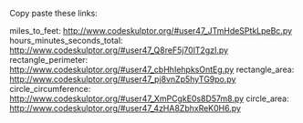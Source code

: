 Copy paste these links:

miles_to_feet: http://www.codeskulptor.org/#user47_JTmHdeSPtkLpeBc.py
hours_minutes_seconds_total: http://www.codeskulptor.org/#user47_Q8reF5j70lT2gzI.py
rectangle_perimeter: http://www.codeskulptor.org/#user47_cbHhIehpksOntEg.py
rectangle_area: http://www.codeskulptor.org/#user47_pj8vnZp5hyTG9po.py
circle_circumference: http://www.codeskulptor.org/#user47_XmPCgkE0s8D57m8.py
circle_area: http://www.codeskulptor.org/#user47_4zHA8ZbhxReK0H6.py
